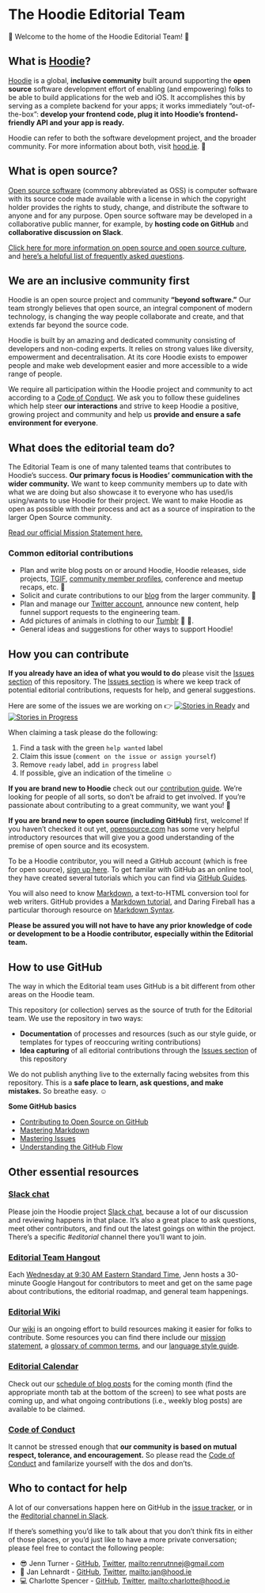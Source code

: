 # The Hoodie Editorial Team

:rocket: Welcome to the home of the Hoodie Editorial Team! :rocket:  
  
## What is [Hoodie](http://hood.ie/)?

[Hoodie](http://hood.ie/) is a global, __inclusive community__ built around supporting the __open source__ software development effort of enabling (and empowering) folks to be able to build applications for the web and iOS. It accomplishes this by serving as a complete backend for your apps; it works immediately “out-of-the-box”: __develop your frontend code, plug it into Hoodie’s frontend-friendly API and your app is ready.__

Hoodie can refer to both the software development project, and the broader community. For more information about both, visit [hood.ie](http://hood.ie/). :dog:

## What is open source?

[Open source software](https://en.wikipedia.org/wiki/Open-source_software) (commony abbreviated as OSS) is computer software with its source code made available with a license in which the copyright holder provides the rights to study, change, and distribute the software to anyone and for any purpose. Open source software may be developed in a collaborative public manner, for example, by __hosting code on GitHub__ and __collaborative discussion on Slack__.

[Click here for more information on open source and open source culture](https://opensource.com/resources/what-open-source), and [here’s a helpful list of frequently asked questions](https://opensource.com/resources). 

## We are an inclusive community first

Hoodie is an open source project and community __“beyond software.”__ Our team strongly believes that open source, an integral component of modern technology, is changing the way people collaborate and create, and that extends far beyond the source code.  

Hoodie is built by an amazing and dedicated community consisting of developers and non-coding experts. It relies on strong values like diversity, empowerment and decentralisation. At its core Hoodie exists to empower people and make web development easier and more accessible to a wide range of people.

We require all participation within the Hoodie project and community to act according to a [Code of Conduct](http://hood.ie/code-of-conduct/). We ask you to follow these guidelines which help steer __our interactions__ and strive to keep Hoodie a positive, growing project and community and help us __provide and ensure a safe environment for everyone__.

## What does the editorial team do?

The Editorial Team is one of many talented teams that contributes to Hoodie’s success. __Our primary focus is Hoodies’ communication with the wider community.__ We want to keep community members up to date with what we are doing but also showcase it to everyone who has used/is using/wants to use Hoodie for their project. We want to make Hoodie as open as possible with their process and act as a source of inspiration to the larger Open Source community.

[Read our official Mission Statement here.](https://github.com/hoodiehq/editorial/wiki/Mission-Statement)

### Common editorial contributions
+ Plan and write blog posts on or around Hoodie, Hoodie releases, side projects, [TGIF](http://hood.ie/blog/webkit-resizer-tiny-compiler-tgif-77.html), [community member profiles](http://hood.ie/blog/Charlotte-Spencer-meet-the-hoodies-2.html), conference and meetup recaps, etc. :memo:
+ Solicit and curate contributions to our [blog](http://hood.ie/blog/) from the larger community. :mag_right:
+ Plan and manage our [Twitter account](https://twitter.com/hoodiehq), announce new content, help funnel support requests to the engineering team.
+ Add pictures of animals in clothing to our [Tumblr](http://meetthehoodies.tumblr.com/) :dog: :shirt:.
+ General ideas and suggestions for other ways to support Hoodie!

## How you can contribute

__If you already have an idea of what you would to do__ please visit the [Issues section](https://github.com/hoodiehq/editorial/issues) of this repository. The [Issues section](https://github.com/hoodiehq/editorial/issues) is where we keep track of potential editorial contributions, requests for help, and general suggestions. 

Here are some of the issues we are working on :point_right: [![Stories in Ready](https://badge.waffle.io/hoodiehq/editorial.svg?label=ready&title=Ready)](http://waffle.io/hoodiehq/editorial) and  [![Stories in Progress](https://badge.waffle.io/hoodiehq/editorial.svg?label=In%20Progress&title=In%20Progress)](http://waffle.io/hoodiehq/editorial)

When claiming a task please do the following:

1. Find a task with the green `help wanted` label 
2. Claim this issue (`comment on the issue or assign yourself`)
3. Remove `ready` label, add `in progress` label
4. If possible, give an indication of the timeline :relaxed:

__If you are brand new to Hoodie__ check out our [contribution guide](http://hood.ie/contribute/). We’re looking for people of all sorts, so don’t be afraid to get involved. If you’re passionate about contributing to a great community, we want you! :gem:

__If you are brand new to open source (including GitHub)__ first, welcome! If you haven’t checked it out yet, [opensource.com](https://opensource.com/resources/what-open-source) has some very helpful introductory resources that will give you a good understanding of the premise of open source and its ecosystem. 

To be a Hoodie contributor, you will need a GitHub account (which is free for open source), [sign up here](https://github.com/join). To get familar with GitHub as an online tool, they have created several tutorials which you can find via [GitHub Guides](https://guides.github.com/).

You will also need to know [Markdown](https://daringfireball.net/projects/markdown/), a text-to-HTML conversion tool for web writers. GitHub provides a [Markdown tutorial](https://guides.github.com/features/mastering-markdown/), and Daring Fireball has a particular thorough resource on [Markdown Syntax](https://daringfireball.net/projects/markdown/syntax). 

__Please be assured you will not have to have any prior knowledge of code or development to be a Hoodie contributor, especially within the Editorial team.__

## How to use GitHub  

The way in which the Editorial team uses GitHub is a bit different from other areas on the Hoodie team. 

This repository (or collection) serves as the source of truth for the Editorial team. We use the repository in two ways:

+ __Documentation__ of processes and resources (such as our style guide, or templates for types of reoccuring writing contributions)
+ __Idea capturing__ of all editorial contributions through the [Issues section](https://github.com/hoodiehq/editorial/issues) of this repository

We do not publish anything live to the externally facing websites from this repository. This is a __safe place to learn, ask questions, and make mistakes.__ So breathe easy. :relaxed:

__Some GitHub basics__
+ [Contributing to Open Source on GitHub](https://guides.github.com/activities/contributing-to-open-source/)
+ [Mastering Markdown](https://guides.github.com/features/mastering-markdown/)
+ [Mastering Issues](https://guides.github.com/features/issues/)
+ [Understanding the GitHub Flow](https://guides.github.com/introduction/flow/)

## Other essential resources

### [Slack chat](http://hood.ie/chat/)
Please join the Hoodie project [Slack chat](http://hood.ie/chat/), because a lot of our discussion and reviewing happens in that place. It’s also a great place to ask questions, meet other contributors, and find out the latest goings on within the project. There’s a specific _#editorial_ channel there you’ll want to join. 

### [Editorial Team Hangout](https://hangouts.google.com/call/irskncu5m5dwdlsag2k77oo2qme)
Each [Wednesday at 9:30 AM Eastern Standard Time](https://hangouts.google.com/call/irskncu5m5dwdlsag2k77oo2qme), Jenn hosts a 30-minute Google Hangout for contributors to meet and get on the same page about contributions, the editorial roadmap, and general team happenings. 

### [Editorial Wiki](https://github.com/hoodiehq/editorial/wiki)
Our [wiki](https://github.com/hoodiehq/editorial/wiki) is an ongoing effort to build resources making it easier for folks to contribute. Some resources you can find there include our [mission statement](https://github.com/hoodiehq/editorial/wiki/Mission-Statement), a [glossary of common terms](https://github.com/hoodiehq/editorial/wiki/Glossary-of-common-terms), and our [language style guide](https://github.com/hoodiehq/editorial/wiki/Hoodie-Language-Style-Guide). 

### [Editorial Calendar](https://docs.google.com/spreadsheets/d/1qwjNqe8oQ-3Wb1mLYmlm2PM1b35Xdin8TCl8LruhOX8/edit#gid=212241305)
Check out our [schedule of blog posts](https://docs.google.com/spreadsheets/d/1qwjNqe8oQ-3Wb1mLYmlm2PM1b35Xdin8TCl8LruhOX8/edit#gid=212241305) for the coming month (find the appropriate month tab at the bottom of the screen) to see what posts are coming up, and what ongoing contributions (i.e., weekly blog posts) are available to be claimed.

### [Code of Conduct](http://hood.ie/code-of-conduct/)
It cannot be stressed enough that __our community is based on mutual respect, tolerance, and encouragement.__ So please read the [Code of Conduct](http://hood.ie/code-of-conduct/) and familarize yourself with the dos and don’ts.

## Who to contact for help

A lot of our conversations happen here on GitHub in the [issue tracker](https://github.com/hoodiehq/editorial/issues), or in the [#editorial channel in Slack](http://hood.ie/chat).

If there’s something you’d like to talk about that you don’t think fits in either of those places, or you’d just like to have a more private conversation; please feel free to contact the following people:

- :sunglasses: Jenn Turner - [GitHub](https://github.com/renrutnnej), [Twitter](https://twitter.com/jennwrites), <mailto:renrutnnej@gmail.com> 
- :dog: Jan Lehnardt - [GitHub](https://github.com/janl), [Twitter](https://twitter.com/janl), <mailto:jan@hood.ie>
- :computer: Charlotte Spencer - [GitHub](https://github.com/charlotteis), [Twitter](https://twitter.com/charlotteis), <mailto:charlotte@hood.ie>


<!-- 
## Contact template: 

[Your Name](link-to-personal-site.com) - [GitHub](), [Twitter](), `email@address.com`

#### Example:
[Hiro Protagonist](hiropro.com) - [GitHub](github.com/hiropro), [Twitter](twitter.com/hiropro), `hiro@protagonist.com`
-->

